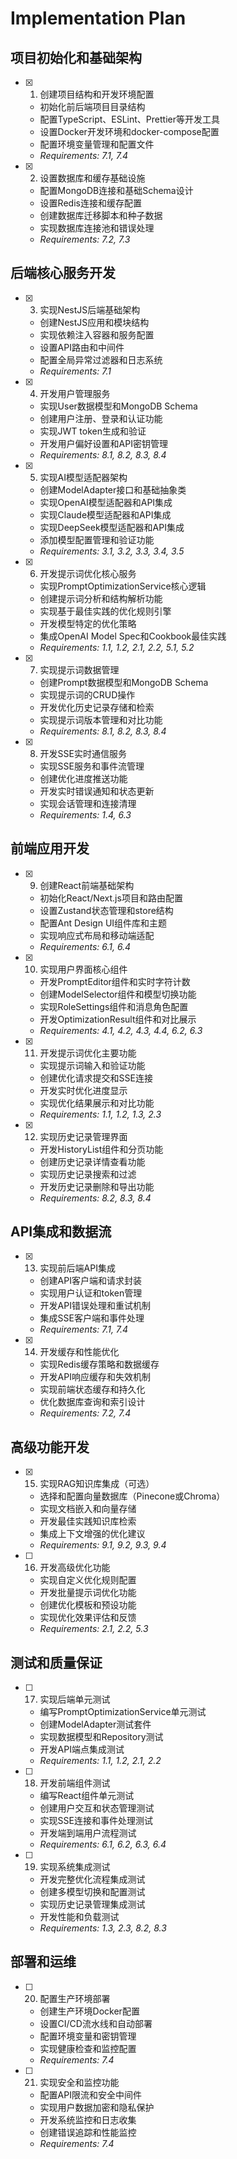 # Implementation Plan

## 项目初始化和基础架构

- [x] 1. 创建项目结构和开发环境配置
  - 初始化前后端项目目录结构
  - 配置TypeScript、ESLint、Prettier等开发工具
  - 设置Docker开发环境和docker-compose配置
  - 配置环境变量管理和配置文件
  - _Requirements: 7.1, 7.4_

- [x] 2. 设置数据库和缓存基础设施
  - 配置MongoDB连接和基础Schema设计
  - 设置Redis连接和缓存配置
  - 创建数据库迁移脚本和种子数据
  - 实现数据库连接池和错误处理
  - _Requirements: 7.2, 7.3_

## 后端核心服务开发

- [x] 3. 实现NestJS后端基础架构
  - 创建NestJS应用和模块结构
  - 实现依赖注入容器和服务配置
  - 设置API路由和中间件
  - 配置全局异常过滤器和日志系统
  - _Requirements: 7.1_

- [x] 4. 开发用户管理服务
  - 实现User数据模型和MongoDB Schema
  - 创建用户注册、登录和认证功能
  - 实现JWT token生成和验证
  - 开发用户偏好设置和API密钥管理
  - _Requirements: 8.1, 8.2, 8.3, 8.4_

- [x] 5. 实现AI模型适配器架构
  - 创建ModelAdapter接口和基础抽象类
  - 实现OpenAI模型适配器和API集成
  - 实现Claude模型适配器和API集成
  - 实现DeepSeek模型适配器和API集成
  - 添加模型配置管理和验证功能
  - _Requirements: 3.1, 3.2, 3.3, 3.4, 3.5_

- [x] 6. 开发提示词优化核心服务
  - 实现PromptOptimizationService核心逻辑
  - 创建提示词分析和结构解析功能
  - 实现基于最佳实践的优化规则引擎
  - 开发模型特定的优化策略
  - 集成OpenAI Model Spec和Cookbook最佳实践
  - _Requirements: 1.1, 1.2, 2.1, 2.2, 5.1, 5.2_

- [x] 7. 实现提示词数据管理
  - 创建Prompt数据模型和MongoDB Schema
  - 实现提示词的CRUD操作
  - 开发优化历史记录存储和检索
  - 实现提示词版本管理和对比功能
  - _Requirements: 8.1, 8.2, 8.3, 8.4_

- [x] 8. 开发SSE实时通信服务
  - 实现SSE服务和事件流管理
  - 创建优化进度推送功能
  - 开发实时错误通知和状态更新
  - 实现会话管理和连接清理
  - _Requirements: 1.4, 6.3_

## 前端应用开发

- [x] 9. 创建React前端基础架构
  - 初始化React/Next.js项目和路由配置
  - 设置Zustand状态管理和store结构
  - 配置Ant Design UI组件库和主题
  - 实现响应式布局和移动端适配
  - _Requirements: 6.1, 6.4_

- [x] 10. 实现用户界面核心组件
  - 开发PromptEditor组件和实时字符计数
  - 创建ModelSelector组件和模型切换功能
  - 实现RoleSettings组件和消息角色配置
  - 开发OptimizationResult组件和对比展示
  - _Requirements: 4.1, 4.2, 4.3, 4.4, 6.2, 6.3_

- [x] 11. 开发提示词优化主要功能
  - 实现提示词输入和验证功能
  - 创建优化请求提交和SSE连接
  - 开发实时优化进度显示
  - 实现优化结果展示和对比功能
  - _Requirements: 1.1, 1.2, 1.3, 2.3_

- [x] 12. 实现历史记录管理界面
  - 开发HistoryList组件和分页功能
  - 创建历史记录详情查看功能
  - 实现历史记录搜索和过滤
  - 开发历史记录删除和导出功能
  - _Requirements: 8.2, 8.3, 8.4_

## API集成和数据流

- [x] 13. 实现前后端API集成
  - 创建API客户端和请求封装
  - 实现用户认证和token管理
  - 开发API错误处理和重试机制
  - 集成SSE客户端和事件处理
  - _Requirements: 7.1, 7.4_

- [x] 14. 开发缓存和性能优化
  - 实现Redis缓存策略和数据缓存
  - 开发API响应缓存和失效机制
  - 实现前端状态缓存和持久化
  - 优化数据库查询和索引设计
  - _Requirements: 7.2, 7.4_

## 高级功能开发

- [x] 15. 实现RAG知识库集成（可选）
  - 选择和配置向量数据库（Pinecone或Chroma）
  - 实现文档嵌入和向量存储
  - 开发最佳实践知识库检索
  - 集成上下文增强的优化建议
  - _Requirements: 9.1, 9.2, 9.3, 9.4_

- [ ] 16. 开发高级优化功能
  - 实现自定义优化规则配置
  - 开发批量提示词优化功能
  - 创建优化模板和预设功能
  - 实现优化效果评估和反馈
  - _Requirements: 2.1, 2.2, 5.3_

## 测试和质量保证

- [ ] 17. 实现后端单元测试
  - 编写PromptOptimizationService单元测试
  - 创建ModelAdapter测试套件
  - 实现数据模型和Repository测试
  - 开发API端点集成测试
  - _Requirements: 1.1, 1.2, 2.1, 2.2_

- [ ] 18. 开发前端组件测试
  - 编写React组件单元测试
  - 创建用户交互和状态管理测试
  - 实现SSE连接和事件处理测试
  - 开发端到端用户流程测试
  - _Requirements: 6.1, 6.2, 6.3, 6.4_

- [ ] 19. 实现系统集成测试
  - 开发完整优化流程集成测试
  - 创建多模型切换和配置测试
  - 实现历史记录管理集成测试
  - 开发性能和负载测试
  - _Requirements: 1.3, 2.3, 8.2, 8.3_

## 部署和运维

- [ ] 20. 配置生产环境部署
  - 创建生产环境Docker配置
  - 设置CI/CD流水线和自动部署
  - 配置环境变量和密钥管理
  - 实现健康检查和监控配置
  - _Requirements: 7.4_

- [ ] 21. 实现安全和监控功能
  - 配置API限流和安全中间件
  - 实现用户数据加密和隐私保护
  - 开发系统监控和日志收集
  - 创建错误追踪和性能监控
  - _Requirements: 7.4_